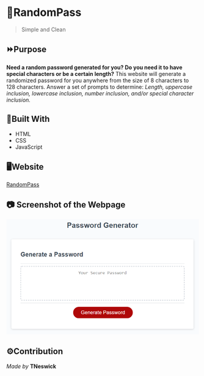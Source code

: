 # 🔐RandomPass
> Simple and Clean
## ⏩Purpose

**Need a random password generated for you? Do you need it to have special characters or be a certain length?**
This website will generate a randomized password for you anywhere from the size of 8 characters to 128 characters.
Answer a set of prompts to determine: *Length, uppercase inclusion, lowercase inclusion, number inclusion, and/or special character inclusion.*

## 🔨Built With

- HTML
- CSS
- JavaScript

## 🖥Website

[RandomPass](https://tneswick.github.io/RandomPass/)

## 📷 Screenshot of the Webpage
![Screenshot of the RandomPass Webpage](./assets/03-javascript-homework-demo.png)

## ⚙Contribution

*Made by* **TNeswick**
